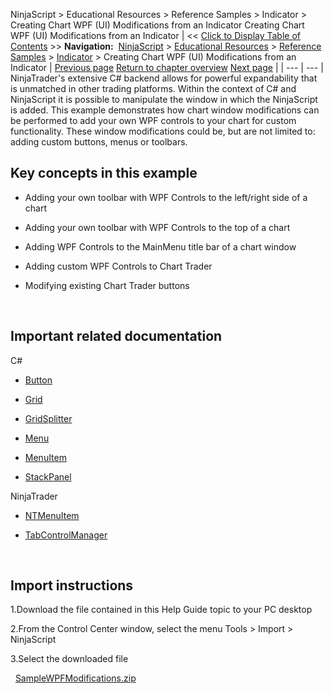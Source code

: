 ﻿
NinjaScript \> Educational Resources \> Reference Samples \> Indicator \> Creating Chart WPF (UI) Modifications from an Indicator
Creating Chart WPF (UI) Modifications from an Indicator
| \<\< [Click to Display Table of Contents](creating-chart-wpf-(ui)-modifi.md) \>\> **Navigation:**     [NinjaScript](ninjascript.md) \> [Educational Resources](educational_resources.md) \> [Reference Samples](reference_samples.md) \> [Indicator](indicator2.md) \> Creating Chart WPF (UI) Modifications from an Indicator | [Previous page](using_try-catch_blocks.md) [Return to chapter overview](indicator2.md) [Next page](strategy2.md) |
| --- | --- |
NinjaTrader's extensive C\# backend allows for powerful expandability that is unmatched in other trading platforms. Within the context of C\# and NinjaScript it is possible to manipulate the window in which the NinjaScript is added. This example demonstrates how chart window modifications can be performed to add your own WPF controls to your chart for custom functionality. These window modifications could be, but are not limited to: adding custom buttons, menus or toolbars.
 
## Key concepts in this example
- Adding your own toolbar with WPF Controls to the left/right side of a chart

- Adding your own toolbar with WPF Controls to the top of a chart

- Adding WPF Controls to the MainMenu title bar of a chart window

- Adding custom WPF Controls to Chart Trader

- Modifying existing Chart Trader buttons

 
## Important related documentation
C\#
- [Button](https://docs.microsoft.com/en-us/dotnet/api/system.windows.controls.button?view=netframework-4.8)

- [Grid](https://docs.microsoft.com/en-us/dotnet/api/system.windows.controls.grid?view=netframework-4.8)

- [GridSplitter](https://docs.microsoft.com/en-us/dotnet/api/system.windows.controls.gridsplitter?view=netframework-4.8)

- [Menu](https://docs.microsoft.com/en-us/dotnet/api/system.windows.controls.menu?view=netframework-4.8)

- [MenuItem](https://docs.microsoft.com/en-us/dotnet/api/system.windows.controls.menuitem?view=netframework-4.8)

- [StackPanel](https://docs.microsoft.com/en-us/dotnet/api/system.windows.controls.stackpanel?view=netframework-4.8)

NinjaTrader
- [NTMenuItem](ntmenuitem.md)

- [TabControlManager](tabcontrolmanager.md)

 
## Import instructions
1\.Download the file contained in this Help Guide topic to your PC desktop

2\.From the Control Center window, select the menu Tools \> Import \> NinjaScript

3\.Select the downloaded file

 
[SampleWPFModifications.zip](https://ninjatrader.com/support/helpGuides/nt8/samples/SampleWPFModifications.zip)

